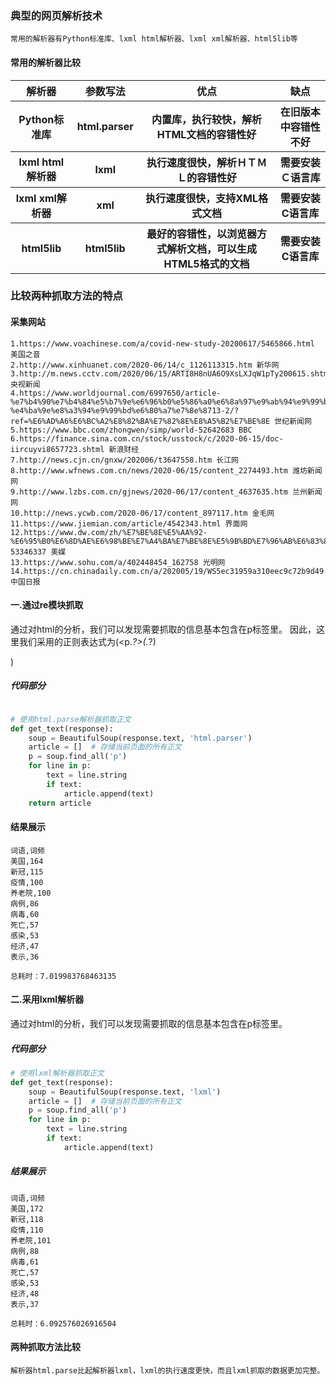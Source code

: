 ### 典型的网页解析技术
    常用的解析器有Python标准库、lxml html解析器、lxml xml解析器、html5lib等
#### 常用的解析器比较 
<table>
    <tr>
        <th>解析器</th>
        <th>参数写法</th>
        <th>优点</th>
        <th>缺点</th>
    </tr>
    <tr>
        <th>Python标准库</th>
        <th>html.parser</th>
        <th>内置库，执行较快，解析HTML文档的容错性好</th>
        <th>在旧版本中容错性不好</th>
    </tr>
    <tr>
        <th>lxml html解析器</th>
        <th>lxml</th>
        <th>执行速度很快，解析ＨＴＭＬ的容错性好</th>
        <th>需要安装Ｃ语言库</th>
    </tr>
    <tr>
        <th>lxml xml解析器</th>
        <th>xml</th>
        <th>执行速度很快，支持XML格式文档</th>
        <th>需要安装C语言库</th>
    </tr>
    <tr>
        <th>html5lib</th>
        <th>html5lib</th>
        <th>最好的容错性，以浏览器方式解析文档，可以生成HTML5格式的文档</th>
        <th>需要安装C语言库</th>
    </tr>
</table>

### 比较两种抓取方法的特点
#### 采集网站
    1.https://www.voachinese.com/a/covid-new-study-20200617/5465866.html 美国之音
    2.http://www.xinhuanet.com/2020-06/14/c_1126113315.htm 新华网
    3.http://m.news.cctv.com/2020/06/15/ARTI8H8nUA6O9XsLXJqW1pTy200615.shtml 央视新闻
    4.https://www.worldjournal.com/6997650/article-%e7%b4%90%e7%b4%84%e5%b7%9e%e6%96%b0%e5%86%a0%e6%8a%97%e9%ab%94%e9%99%bd%e6%80%a7%e7%8e%87%e5%b0%8f%e5%b9%85%e4%b8%8a%e5%8d%87-%e4%ba%9e%e8%a3%94%e9%99%bd%e6%80%a7%e7%8e%8713-2/?ref=%E6%AD%A6%E6%BC%A2%E8%82%BA%E7%82%8E%E8%A5%B2%E7%BE%8E 世纪新闻网
    5.https://www.bbc.com/zhongwen/simp/world-52642683 BBC
    6.https://finance.sina.com.cn/stock/usstock/c/2020-06-15/doc-iircuyvi8657723.shtml 新浪财经
    7.http://news.cjn.cn/gnxw/202006/t3647558.htm 长江网
    8.http://www.wfnews.com.cn/news/2020-06/15/content_2274493.htm 潍坊新闻网
    9.http://www.lzbs.com.cn/gjnews/2020-06/17/content_4637635.htm 兰州新闻网
    10.http://news.ycwb.com/2020-06/17/content_897117.htm 金毛网
    11.https://www.jiemian.com/article/4542343.html 界面网
    12.https://www.dw.com/zh/%E7%BE%8E%E5%AA%92-%E6%95%B0%E6%8D%AE%E6%98%BE%E7%A4%BA%E7%BE%8E%E5%9B%BD%E7%96%AB%E6%83%85%E6%8C%81%E7%BB%AD%E6%81%B6%E5%8C%96/a-53346337 美媒
    13.https://www.sohu.com/a/402448454_162758 光明网
    14.https://cn.chinadaily.com.cn/a/202005/19/WS5ec31959a310eec9c72b9d49.html 中国日报
#### 一.通过re模块抓取
通过对html的分析，我们可以发现需要抓取的信息基本包含在p标签里。
因此，这里我们采用的正则表达式为(<p.*?>(.*?)</p>)
##### 代码部分
```python

# 使用html.parse解析器抓取正文
def get_text(response):
    soup = BeautifulSoup(response.text, 'html.parser')
    article = []  # 存储当前页面的所有正文
    p = soup.find_all('p')
    for line in p:
        text = line.string
        if text:
            article.append(text)
    return article
```
#### 结果展示
    词语,词频
    美国,164
    新冠,115
    疫情,100
    养老院,100
    病例,86
    病毒,60
    死亡,57
    感染,53
    经济,47
    表示,36
    
    总耗时：7.019983768463135


#### 二.采用lxml解析器
通过对html的分析，我们可以发现需要抓取的信息基本包含在p标签里。
##### 代码部分
```python
# 使用lxml解析器抓取正文
def get_text(response):
    soup = BeautifulSoup(response.text, 'lxml')
    article = []  # 存储当前页面的所有正文
    p = soup.find_all('p')
    for line in p:
        text = line.string
        if text:
            article.append(text)

```
##### 结果展示
    词语,词频
    美国,172
    新冠,118
    疫情,110
    养老院,101
    病例,88
    病毒,61
    死亡,57
    感染,53
    经济,48
    表示,37
    
    总耗时：6.092576026916504


#### 两种抓取方法比较
    解析器html.parse比起解析器lxml，lxml的执行速度更快，而且lxml抓取的数据更加完整。
